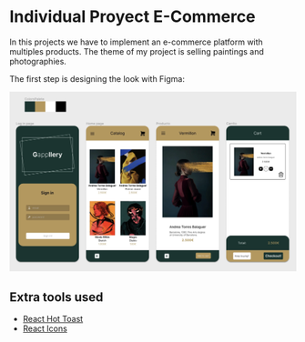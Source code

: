 # Individual Proyect E-Commerce

In this projects we have to implement an e-commerce platform with multiples products. The theme of my project is selling paintings and photographies.

The first step is designing the look with Figma:

![Figma Design](src/assets/imagesReadme/figma.webp)

## Extra tools used

- [React Hot Toast](https://react-hot-toast.com)
- [React Icons](https://react-icons.github.io/react-icons/)
